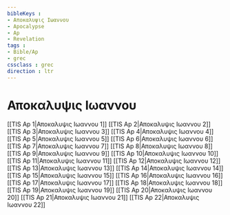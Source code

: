 ```yaml
---
bibleKeys : 
- Αποκαλυψις Ιωαννου
- Apocalypse
- Ap
- Revelation
tags : 
- Bible/Ap
- grec
cssclass : grec
direction : ltr
---
```


# Αποκαλυψις Ιωαννου

[[TIS Ap 1|Αποκαλυψις Ιωαννου 1]]
[[TIS Ap 2|Αποκαλυψις Ιωαννου 2]]
[[TIS Ap 3|Αποκαλυψις Ιωαννου 3]]
[[TIS Ap 4|Αποκαλυψις Ιωαννου 4]]
[[TIS Ap 5|Αποκαλυψις Ιωαννου 5]]
[[TIS Ap 6|Αποκαλυψις Ιωαννου 6]]
[[TIS Ap 7|Αποκαλυψις Ιωαννου 7]]
[[TIS Ap 8|Αποκαλυψις Ιωαννου 8]]
[[TIS Ap 9|Αποκαλυψις Ιωαννου 9]]
[[TIS Ap 10|Αποκαλυψις Ιωαννου 10]]
[[TIS Ap 11|Αποκαλυψις Ιωαννου 11]]
[[TIS Ap 12|Αποκαλυψις Ιωαννου 12]]
[[TIS Ap 13|Αποκαλυψις Ιωαννου 13]]
[[TIS Ap 14|Αποκαλυψις Ιωαννου 14]]
[[TIS Ap 15|Αποκαλυψις Ιωαννου 15]]
[[TIS Ap 16|Αποκαλυψις Ιωαννου 16]]
[[TIS Ap 17|Αποκαλυψις Ιωαννου 17]]
[[TIS Ap 18|Αποκαλυψις Ιωαννου 18]]
[[TIS Ap 19|Αποκαλυψις Ιωαννου 19]]
[[TIS Ap 20|Αποκαλυψις Ιωαννου 20]]
[[TIS Ap 21|Αποκαλυψις Ιωαννου 21]]
[[TIS Ap 22|Αποκαλυψις Ιωαννου 22]]
